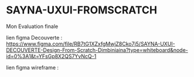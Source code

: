 # SAYNA-UXUI-FROMSCRATCH

Mon Evaluation finale 

lien figma Decouverte : https://www.figma.com/file/RB7tG1XZxfgMwjZ8Cko7j5/SAYNA-UXUI-DECOUVERTE-Design-From-Scratch-Dimbiniaina?type=whiteboard&node-id=0%3A1&t=YFsGp8X2QS7YvNcQ-1

lien figma wireframe : 
